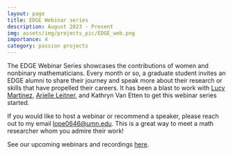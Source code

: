 ```yaml
---
layout: page
title: EDGE Webinar series
description: August 2023 - Present
img: assets/img/projects_pic/EDGE_web.png
importance: 4
category: passion projects
---
```

The EDGE Webinar Series showcases the contributions of women and nonbinary mathematicians. Every month or so, a graduate student invites an EDGE alumni to share their journey and speak more about their research or skills that have propelled their careers. It has been a blast to work with [Lucy Martinez](https://marti310.github.io/research.html), [Arielle Leitner](https://www.wisdom.weizmann.ac.il/~ariellel/), and Kathryn Van Etten to get this webinar series started. 

If you would like to host a webinar or recommend a speaker, please reach out to my email [lope0646@umn.edu](lope0646@umn.edu). This is a great way to meet a math researcher whom you admire their work!

See our upcoming webinars and recordings [here](https://www.edgeforwomen.org/edge-webinar/).
